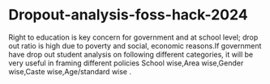# Dropout-analysis-foss-hack-2024
Right to education is key concern for government and at school level; drop out ratio is high due to poverty and social, economic reasons.If government have drop out student analysis on following different categories, it will be very useful in framing different policies School wise,Area wise,Gender wise,Caste wise,Age/standard wise . 
